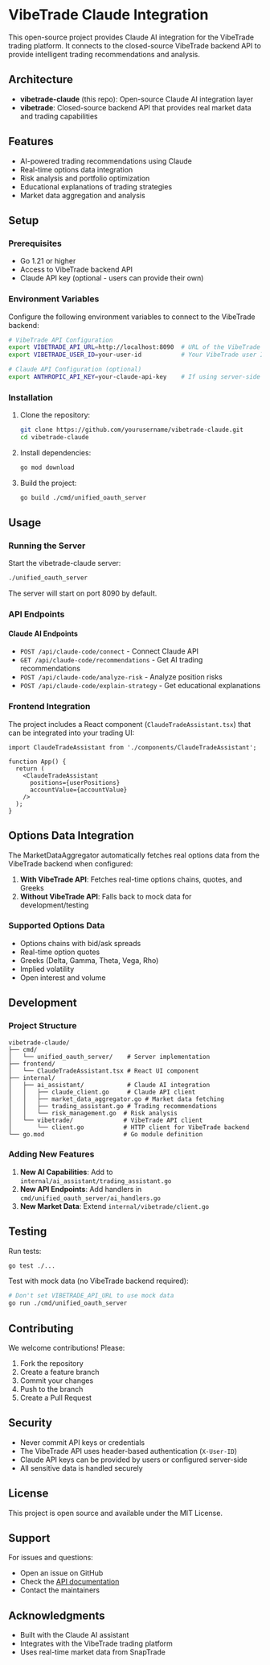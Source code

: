 # VibeTrade Claude Integration

This open-source project provides Claude AI integration for the VibeTrade trading platform. It connects to the closed-source VibeTrade backend API to provide intelligent trading recommendations and analysis.

## Architecture

- **vibetrade-claude** (this repo): Open-source Claude AI integration layer
- **vibetrade**: Closed-source backend API that provides real market data and trading capabilities

## Features

- AI-powered trading recommendations using Claude
- Real-time options data integration
- Risk analysis and portfolio optimization
- Educational explanations of trading strategies
- Market data aggregation and analysis

## Setup

### Prerequisites

- Go 1.21 or higher
- Access to VibeTrade backend API
- Claude API key (optional - users can provide their own)

### Environment Variables

Configure the following environment variables to connect to the VibeTrade backend:

```bash
# VibeTrade API Configuration
export VIBETRADE_API_URL=http://localhost:8090  # URL of the VibeTrade backend
export VIBETRADE_USER_ID=your-user-id           # Your VibeTrade user ID

# Claude API Configuration (optional)
export ANTHROPIC_API_KEY=your-claude-api-key    # If using server-side API key
```

### Installation

1. Clone the repository:
   ```bash
   git clone https://github.com/yourusername/vibetrade-claude.git
   cd vibetrade-claude
   ```

2. Install dependencies:
   ```bash
   go mod download
   ```

3. Build the project:
   ```bash
   go build ./cmd/unified_oauth_server
   ```

## Usage

### Running the Server

Start the vibetrade-claude server:

```bash
./unified_oauth_server
```

The server will start on port 8090 by default.

### API Endpoints

#### Claude AI Endpoints

- `POST /api/claude-code/connect` - Connect Claude API
- `GET /api/claude-code/recommendations` - Get AI trading recommendations
- `POST /api/claude-code/analyze-risk` - Analyze position risks
- `POST /api/claude-code/explain-strategy` - Get educational explanations

### Frontend Integration

The project includes a React component (`ClaudeTradeAssistant.tsx`) that can be integrated into your trading UI:

```tsx
import ClaudeTradeAssistant from './components/ClaudeTradeAssistant';

function App() {
  return (
    <ClaudeTradeAssistant 
      positions={userPositions}
      accountValue={accountValue}
    />
  );
}
```

## Options Data Integration

The MarketDataAggregator automatically fetches real options data from the VibeTrade backend when configured:

1. **With VibeTrade API**: Fetches real-time options chains, quotes, and Greeks
2. **Without VibeTrade API**: Falls back to mock data for development/testing

### Supported Options Data

- Options chains with bid/ask spreads
- Real-time option quotes
- Greeks (Delta, Gamma, Theta, Vega, Rho)
- Implied volatility
- Open interest and volume

## Development

### Project Structure

```
vibetrade-claude/
├── cmd/
│   └── unified_oauth_server/    # Server implementation
├── frontend/
│   └── ClaudeTradeAssistant.tsx # React UI component
├── internal/
│   ├── ai_assistant/            # Claude AI integration
│   │   ├── claude_client.go     # Claude API client
│   │   ├── market_data_aggregator.go # Market data fetching
│   │   ├── trading_assistant.go # Trading recommendations
│   │   └── risk_management.go  # Risk analysis
│   └── vibetrade/              # VibeTrade API client
│       └── client.go           # HTTP client for VibeTrade backend
└── go.mod                      # Go module definition
```

### Adding New Features

1. **New AI Capabilities**: Add to `internal/ai_assistant/trading_assistant.go`
2. **New API Endpoints**: Add handlers in `cmd/unified_oauth_server/ai_handlers.go`
3. **New Market Data**: Extend `internal/vibetrade/client.go`

## Testing

Run tests:

```bash
go test ./...
```

Test with mock data (no VibeTrade backend required):

```bash
# Don't set VIBETRADE_API_URL to use mock data
go run ./cmd/unified_oauth_server
```

## Contributing

We welcome contributions! Please:

1. Fork the repository
2. Create a feature branch
3. Commit your changes
4. Push to the branch
5. Create a Pull Request

## Security

- Never commit API keys or credentials
- The VibeTrade API uses header-based authentication (`X-User-ID`)
- Claude API keys can be provided by users or configured server-side
- All sensitive data is handled securely

## License

This project is open source and available under the MIT License.

## Support

For issues and questions:
- Open an issue on GitHub
- Check the [API documentation](docs/API_OPTIONS.md)
- Contact the maintainers

## Acknowledgments

- Built with the Claude AI assistant
- Integrates with the VibeTrade trading platform
- Uses real-time market data from SnapTrade